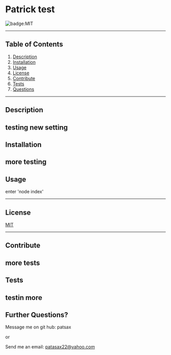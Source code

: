 
# Patrick test
    
![badge:MIT](https://img.shields.io/badge/License-MIT-brightgreen)
    
---
## Table of Contents

1. [Description](#description)
2. [Installation](#installation)
3. [Usage](#usage)
4. [License](#license)
5. [Contribute](#contribute)
6. [Tests](#tests)
7. [Questions](#questions)
---
## Description

testing new setting
---
## Installation

more testing
---
## Usage

enter 'node index'

---
## License

[MIT](https://opensource.org/licenses/MIT)


---
## Contribute

more tests
---
## Tests

testin more
---
## Further Questions?

Message me on git hub: patsax

or

Send me an email: patasax22@yahoo.com
